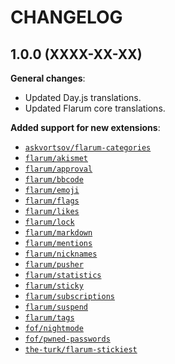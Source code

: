 CHANGELOG
=========


1.0.0 (XXXX-XX-XX)
------------------

**General changes**:

* Updated Day.js translations.
* Updated Flarum core translations.


**Added support for new extensions**:

* [`askvortsov/flarum-categories`](https://github.com/askvortsov1/flarum-categories)
* [`flarum/akismet`](https://github.com/flarum/akismet)
* [`flarum/approval`](https://github.com/flarum/approval)
* [`flarum/bbcode`](https://github.com/flarum/bbcode)
* [`flarum/emoji`](https://github.com/flarum/emoji)
* [`flarum/flags`](https://github.com/flarum/flags)
* [`flarum/likes`](https://github.com/flarum/likes)
* [`flarum/lock`](https://github.com/flarum/lock)
* [`flarum/markdown`](https://github.com/flarum/markdown)
* [`flarum/mentions`](https://github.com/flarum/mentions)
* [`flarum/nicknames`](https://github.com/flarum/nicknames)
* [`flarum/pusher`](https://github.com/flarum/pusher)
* [`flarum/statistics`](https://github.com/flarum/statistics)
* [`flarum/sticky`](https://github.com/flarum/sticky)
* [`flarum/subscriptions`](https://github.com/flarum/subscriptions)
* [`flarum/suspend`](https://github.com/flarum/suspend)
* [`flarum/tags`](https://github.com/flarum/tags)
* [`fof/nightmode`](https://github.com/FriendsOfFlarum/nightmode)
* [`fof/pwned-passwords`](https://github.com/FriendsOfFlarum/pwned-passwords)
* [`the-turk/flarum-stickiest`](https://github.com/the-turk/flarum-stickiest)


